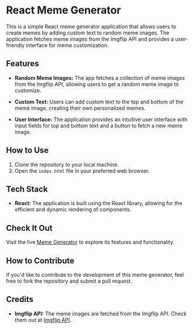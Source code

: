 # React Meme Generator

This is a simple React meme generator application that allows users to create memes by adding custom text to random meme images. The application fetches meme images from the Imgflip API and provides a user-friendly interface for meme customization.

## Features

- **Random Meme Images:** The app fetches a collection of meme images from the Imgflip API, allowing users to get a random meme image to customize.

- **Custom Text:** Users can add custom text to the top and bottom of the meme image, creating their own personalized memes.

- **User Interface:** The application provides an intuitive user interface with input fields for top and bottom text and a button to fetch a new meme image.

## How to Use

1. Clone the repository to your local machine.
2. Open the `index.html` file in your preferred web browser.

## Tech Stack

- **React:** The application is built using the React library, allowing for the efficient and dynamic rendering of components.

## Check It Out

Visit the live [Meme Generator](https://memegen-react.netlify.app/)  to explore its features and functionality.

## How to Contribute

If you'd like to contribute to the development of this meme generator, feel free to fork the repository and submit a pull request.

## Credits

- **Imgflip API:** The meme images are fetched from the Imgflip API. Check them out at [Imgflip API](https://api.imgflip.com).

